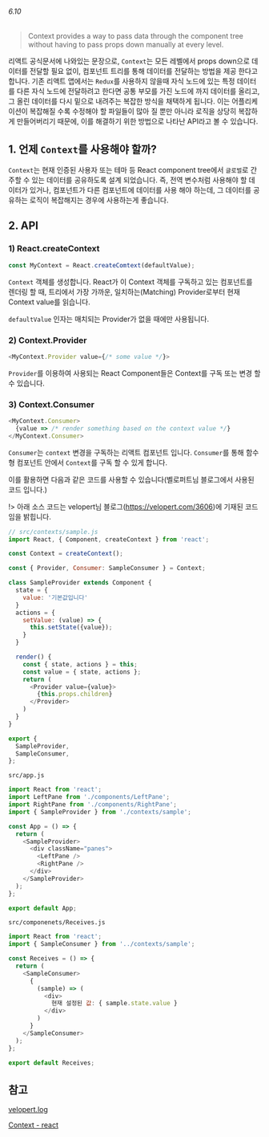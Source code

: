 ###### 6.10

> Context provides a way to pass data through the component tree without having to pass props down manually at every level.

리액트 공식문서에 나와있는 문장으로, `Context`는 모든 레벨에서 props down으로 데이터를 전달할 필요 없이, 컴포넌트 트리를 통해 데이터를 전달하는 방법을 제공 한다고 합니다.
기존 리액트 앱에서는 `Redux`를 사용하지 않을때 자식 노드에 있는 특정 데이터를 다른 자식 노드에 전달하려고 한다면 공통 부모를 가진 노드에 까지 데이터를 올리고, 그 올린 데이터를 다시 밑으로 내려주는 복잡한 방식을 채택하게 됩니다. 이는 어플리케이션이 복잡해질 수록 수정해야 할 파일들이 많아 질 뿐만 아니라 로직을 상당히 복잡하게 만들어버리기 때문에, 이를 해결하기 위한 방법으로 나타난   API라고 볼 수 있습니다.

## 1. 언제 `Context`를 사용해야 할까?
`Context`는 현재 인증된 사용자 또는 테마 등 React component tree에서 `글로벌`로 간주할 수 있는 데이터를 공유하도록 설계 되었습니다. 즉, 전역 변수처럼 사용해야 할 데이터가 있거나, 컴포넌트가 다른 컴포넌트에 데이터를 사용 해야 하는데, 그 데이터를 공유하는 로직이 복잡해지는 경우에 사용하는게 좋습니다.

## 2. API
### 1) React.createContext
```js
const MyContext = React.createComtext(defaultValue);
```
`Context` 객체를 생성합니다. React가 이 Context 객체를 구독하고 있는 컴포넌트를 렌더링 할 때, 트리에서 가장 가까운, 일치하는(Matching) Provider로부터 현재 Context value를 읽습니다.

`defaultValue` 인자는 매치되는 Provider가 없을 때에만 사용됩니다.

### 2) Context.Provider
```js
<MyContext.Provider value={/* some value */}>
```
`Provider`를 이용하여 사용되는 React Component들은 Context를 구독 또는 변경 할 수 있습니다.

### 3) Context.Consumer
```js
<MyContext.Consumer>
  {value => /* render something based on the context value */}
</MyContext.Consumer>
```
`Consumer`는 `context` 변경을 구독하는 리액트 컴포넌트 입니다. `Consumer`를 통해 함수형 컴포넌트 안에서 `Context`를 구독 할 수 있게 합니다.

이를 활용하면 다음과 같은 코드를 사용할 수 있습니다(벨로퍼트님 블로그에서 사용된 코드 입니다.)

!> 아래 소스 코드는 velopert님 블로그(https://velopert.com/3606)에 기재된 코드임을 밝힙니다.
```js
// src/contexts/sample.js
import React, { Component, createContext } from 'react';

const Context = createContext();

const { Provider, Consumer: SampleConsumer } = Context; 

class SampleProvider extends Component {
  state = {
    value: '기본값입니다'
  }
  actions = {
    setValue: (value) => {
      this.setState({value});
    }
  }

  render() {
    const { state, actions } = this;
    const value = { state, actions };
    return (
      <Provider value={value}>
        {this.props.children}
      </Provider>
    )
  }
}

export {
  SampleProvider,
  SampleConsumer,
};
```
`src/app.js`
```js
import React from 'react';
import LeftPane from './components/LeftPane';
import RightPane from './components/RightPane';
import { SampleProvider } from './contexts/sample';

const App = () => {
  return (
    <SampleProvider>
      <div className="panes">
        <LeftPane />
        <RightPane />
      </div>
    </SampleProvider>
  );
};

export default App;
```

`src/componenets/Receives.js`
```js
import React from 'react';
import { SampleConsumer } from '../contexts/sample';

const Receives = () => {
  return (
    <SampleConsumer>
      {
        (sample) => (
          <div>
            현재 설정된 값: { sample.state.value }
          </div>
        )
      }
    </SampleConsumer>
  );
};

export default Receives;
```


## 참고
[velopert.log](https://velopert.com/3606)

[Context - react](https://reactjs.org/docs/context.html#before-you-use-context)